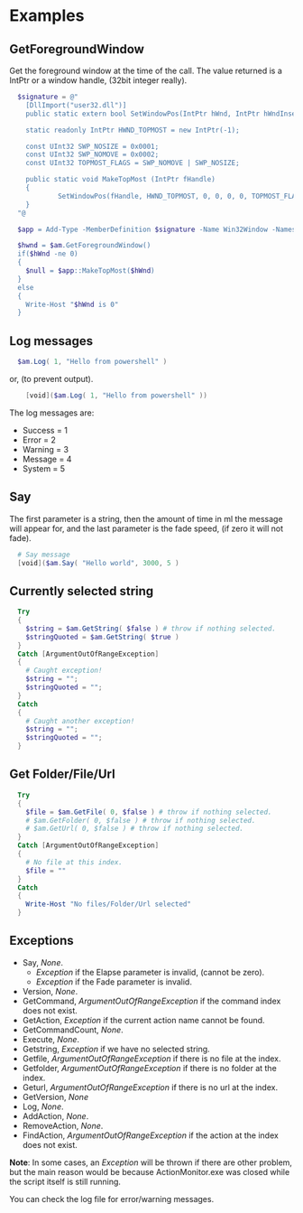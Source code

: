# Examples

## GetForegroundWindow

Get the foreground window at the time of the call.
The value returned is a IntPtr or a window handle, (32bit integer really).

```ps1
  $signature = @"
    [DllImport("user32.dll")]
    public static extern bool SetWindowPos(IntPtr hWnd, IntPtr hWndInsertAfter, int X,int Y, int cx, int cy, uint uFlags);

    static readonly IntPtr HWND_TOPMOST = new IntPtr(-1);

    const UInt32 SWP_NOSIZE = 0x0001;
    const UInt32 SWP_NOMOVE = 0x0002;
    const UInt32 TOPMOST_FLAGS = SWP_NOMOVE | SWP_NOSIZE;

    public static void MakeTopMost (IntPtr fHandle)
    {
            SetWindowPos(fHandle, HWND_TOPMOST, 0, 0, 0, 0, TOPMOST_FLAGS);
    }
  "@

  $app = Add-Type -MemberDefinition $signature -Name Win32Window -Namespace ScriptFanatic.WinAPI -ReferencedAssemblies System.Windows.Forms -Using System.Windows.Forms -PassThru

  $hwnd = $am.GetForegroundWindow()
  if($hWnd -ne 0)
  {
    $null = $app::MakeTopMost($hWnd)
  }
  else
  {
    Write-Host "$hWnd is 0"
  }
```

## Log messages

```ps1
  $am.Log( 1, "Hello from powershell" )
```

or, (to prevent output).

```ps1
    [void]($am.Log( 1, "Hello from powershell" ))
```

The log messages are:

- Success = 1
- Error = 2
- Warning = 3
- Message = 4
- System = 5

## Say

The first parameter is a string, then the amount of time in ml the message will appear for, and the last parameter is the fade speed, (if zero it will not fade).

```ps1
  # Say message 
  [void]($am.Say( "Hello world", 3000, 5 )
```

## Currently selected string

```ps1
  Try
  {
    $string = $am.GetString( $false ) # throw if nothing selected.
    $stringQuoted = $am.GetString( $true )
  }
  Catch [ArgumentOutOfRangeException]
  {
    # Caught exception!
    $string = "";
    $stringQuoted = "";
  }
  Catch
  {
    # Caught another exception!
    $string = "";
    $stringQuoted = "";
  }
```

## Get Folder/File/Url

```ps1
  Try
  {
    $file = $am.GetFile( 0, $false ) # throw if nothing selected.
    # $am.GetFolder( 0, $false ) # throw if nothing selected.
    # $am.GetUrl( 0, $false ) # throw if nothing selected.
  }
  Catch [ArgumentOutOfRangeException]
  {
    # No file at this index.
    $file = ""
  }
  Catch
  {
    Write-Host "No files/Folder/Url selected"
  }
```

## Exceptions

- Say, *None*.
  - *Exception* if the Elapse parameter is invalid, (cannot be zero).
  - *Exception* if the Fade parameter is invalid.
- Version, *None*.
- GetCommand, *ArgumentOutOfRangeException* if the command index does not exist.
- GetAction, *Exception* if the current action name cannot be found.
- GetCommandCount, *None*.
- Execute, *None*.
- Getstring, *Exception* if we have no selected string.
- Getfile, *ArgumentOutOfRangeException* if there is no file at the index.
- Getfolder, *ArgumentOutOfRangeException* if there is no folder at the index.
- Geturl, *ArgumentOutOfRangeException* if there is no url at the index.
- GetVersion, *None*
- Log, *None*.
- AddAction, *None*.
- RemoveAction, *None*.
- FindAction, *ArgumentOutOfRangeException* if the action at the index does not exist.

**Note**: In some cases, an *Exception* will be thrown if there are other problem, but the main reason would be because ActionMonitor.exe was closed while the script itself is still running.

You can check the log file for error/warning messages.